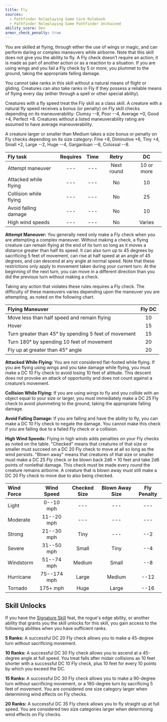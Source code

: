 ```yaml
---
title: Fly
sources:
  - Pathfinder Roleplaying Game Core Rulebook
  - Pathfinder Roleplaying Game Pathfinder Unchained
ability_score: Dex
armor_check_penalty: true
---
```


You are skilled at flying, through either the use of wings or magic, and can perform daring or complex maneuvers while airborne. Note that this skill does not give you the ability to fly. A Fly check doesn’t require an action; it is made as part of another action or as a reaction to a situation. If you are using wings and you fail a Fly check by 5 or more, you plummet to the ground, taking the appropriate falling damage.

You cannot take ranks in this skill without a natural means of flight or gliding. Creatures can also take ranks in Fly if they possess a reliable means of flying every day (either through a spell or other special ability).

Creatures with a fly speed treat the Fly skill as a class skill. A creature with a natural fly speed receives a bonus (or penalty) on Fly skill checks depending on its maneuverability: Clumsy --8, Poor --4, Average +0, Good +4, Perfect +8. Creatures without a listed maneuverability rating are assumed to have average maneuverability.

A creature larger or smaller than Medium takes a size bonus or penalty on Fly checks depending on its size category: Fine +8, Diminutive +6, Tiny +4, Small +2, Large --2, Huge --4, Gargantuan --6, Colossal --8.

| Fly task               | Requires | Time |   Retry    |     DC     |
|:-----------------------|:--------:|:----:|:----------:|:----------:|
| Attempt maneuver       |   ---    | ---  | Next round | 10 or more |
| Attacked while flying  |   ---    | ---  |     No     |     10     |
| Collision while flying |   ---    | ---  |     No     |     25     |
| Avoid falling damage   |   ---    | ---  |     No     |     10     |
| High wind speeds       |   ---    | ---  |     No     |   Varies   |

**Attempt Maneuver:** You generally need only make a Fly check when you are attempting a complex maneuver. Without making a check, a flying creature can remain flying at the end of its turn so long as it moves a distance greater than half its speed. It can also turn up to 45 degrees by sacrificing 5 feet of movement, can rise at half speed at an angle of 45 degrees, and can descend at any angle at normal speed. Note that these restrictions only apply to movement taken during your current turn. At the beginning of the next turn, you can move in a different direction than you did the previous turn without making a check.

Taking any action that violates these rules requires a Fly check. The difficulty of these maneuvers varies depending upon the maneuver you are attempting, as noted on the following chart.

| Flying Maneuver                                      | Fly DC |
|:-----------------------------------------------------|:------:|
| Move less than half speed and remain flying          |   10   |
| Hover                                                |   15   |
| Turn greater than 45° by spending 5 feet of movement |   15   |
| Turn 180° by spending 10 feet of movement            |   20   |
| Fly up at greater than 45° angle                     |   20   |

**Attacked While Flying:** You are not considered flat-footed while flying. If you are flying using wings and you take damage while flying, you must make a DC 10 Fly check to avoid losing 10 feet of altitude. This descent does not provoke an attack of opportunity and does not count against a creature’s movement.

**Collision While Flying:** If you are using wings to fly and you collide with an object equal to your size or larger, you must immediately make a DC 25 Fly check to avoid plummeting to the ground, taking the appropriate falling damage.

**Avoid Falling Damage:** If you are falling and have the ability to fly, you can make a DC 10 Fly check to negate the damage. You cannot make this check if you are falling due to a failed Fly check or a collision.

**High Wind Speeds:** Flying in high winds adds penalties on your Fly checks as noted on the table. "Checked" means that creatures of that size or smaller must succeed on a DC 20 Fly check to move at all so long as the wind persists. "Blown away" means that creatures of that size or smaller must make a DC 25 Fly check or be blown back 2d6 × 10 feet and take 2d6 points of nonlethal damage. This check must be made every round the creature remains airborne. A creature that is blown away must still make a DC 20 Fly check to move due to also being checked.

| Wind Force | Wind Speed  | Checked Size | Blown Away Size | Fly Penalty |
|:-----------|:-----------:|:------------:|:---------------:|:-----------:|
| Light      |  0--10 mph  |     ---      |       ---       |     ---     |
| Moderate   | 11--20 mph  |     ---      |       ---       |     ---     |
| Strong     | 21--30 mph  |     Tiny     |       ---       |     --2     |
| Severe     | 31--50 mph  |    Small     |      Tiny       |     --4     |
| Windstorm  | 51--74 mph  |    Medium    |      Small      |     --8     |
| Hurricane  | 75--174 mph |    Large     |     Medium      |    --12     |
| Tornado    |  175+ mph   |     Huge     |      Large      |    --16     |

## Skill Unlocks

If you have the [Signature Skill](/feats/signature-skill/) feat, the rogue's edge ability, or another ability that grants you the skill unlocks for this skill, you gain access to the following abilities when you have sufficient ranks.

**5 Ranks:** A successful DC 20 Fly check allows you to make a 45-degree turn without sacrificing movement.

**10 Ranks:** A successful DC 30 Fly check allows you to ascend at a 45-degree angle at full speed. You treat falls after midair collisions as 10 feet shorter with a successful DC 10 Fly check, plus 10 feet for every 10 points by which you exceed the DC.

**15 Ranks:** A successful DC 30 Fly check allows you to make a 90-degree turn without sacrificing movement, or a 180-degree turn by sacrificing 5 feet of movement. You are considered one size category larger when determining wind effects on Fly checks.

**20 Ranks:** A successful DC 35 Fly check allows you to fly straight up at full speed. You are considered two size categories larger when determining wind effects on Fly checks.
